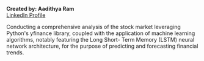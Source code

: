 **Created by: Aadithya Ram**  
[LinkedIn Profile](https://linkedin.com/in/aadiithyyya)  

Conducting a comprehensive analysis of the stock market leveraging Python's yfinance library, coupled with the application of machine learning algorithms, notably featuring the Long Short- Term Memory (LSTM) neural network architecture, for the purpose of predicting and forecasting financial trends.
